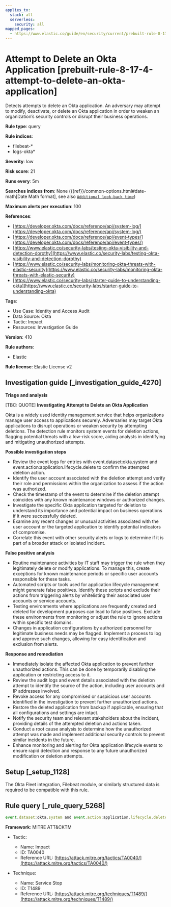 ```yaml
---
applies_to:
  stack: all
  serverless:
    security: all
mapped_pages:
  - https://www.elastic.co/guide/en/security/current/prebuilt-rule-8-17-4-attempt-to-delete-an-okta-application.html
---
```


# Attempt to Delete an Okta Application [prebuilt-rule-8-17-4-attempt-to-delete-an-okta-application]

Detects attempts to delete an Okta application. An adversary may attempt to modify, deactivate, or delete an Okta application in order to weaken an organization’s security controls or disrupt their business operations.

**Rule type**: query

**Rule indices**:

* filebeat-*
* logs-okta*

**Severity**: low

**Risk score**: 21

**Runs every**: 5m

**Searches indices from**: None ({{ref}}/common-options.html#date-math[Date Math format], see also [`Additional look-back time`](docs-content://solutions/security/detect-and-alert/create-detection-rule.md#rule-schedule))

**Maximum alerts per execution**: 100

**References**:

* [https://developer.okta.com/docs/reference/api/system-log/](https://developer.okta.com/docs/reference/api/system-log/)
* [https://developer.okta.com/docs/reference/api/event-types/](https://developer.okta.com/docs/reference/api/event-types/)
* [https://www.elastic.co/security-labs/testing-okta-visibility-and-detection-dorothy](https://www.elastic.co/security-labs/testing-okta-visibility-and-detection-dorothy)
* [https://www.elastic.co/security-labs/monitoring-okta-threats-with-elastic-security](https://www.elastic.co/security-labs/monitoring-okta-threats-with-elastic-security)
* [https://www.elastic.co/security-labs/starter-guide-to-understanding-okta](https://www.elastic.co/security-labs/starter-guide-to-understanding-okta)

**Tags**:

* Use Case: Identity and Access Audit
* Data Source: Okta
* Tactic: Impact
* Resources: Investigation Guide

**Version**: 410

**Rule authors**:

* Elastic

**Rule license**: Elastic License v2

## Investigation guide [_investigation_guide_4270]

**Triage and analysis**

[TBC: QUOTE]
**Investigating Attempt to Delete an Okta Application**

Okta is a widely used identity management service that helps organizations manage user access to applications securely. Adversaries may target Okta applications to disrupt operations or weaken security by attempting deletions. The detection rule monitors system events for deletion actions, flagging potential threats with a low-risk score, aiding analysts in identifying and mitigating unauthorized attempts.

**Possible investigation steps**

* Review the event logs for entries with event.dataset:okta.system and event.action:application.lifecycle.delete to confirm the attempted deletion action.
* Identify the user account associated with the deletion attempt and verify their role and permissions within the organization to assess if the action was authorized.
* Check the timestamp of the event to determine if the deletion attempt coincides with any known maintenance windows or authorized changes.
* Investigate the specific Okta application targeted for deletion to understand its importance and potential impact on business operations if it were successfully deleted.
* Examine any recent changes or unusual activities associated with the user account or the targeted application to identify potential indicators of compromise.
* Correlate this event with other security alerts or logs to determine if it is part of a broader attack or isolated incident.

**False positive analysis**

* Routine maintenance activities by IT staff may trigger the rule when they legitimately delete or modify applications. To manage this, create exceptions for known maintenance periods or specific user accounts responsible for these tasks.
* Automated scripts or tools used for application lifecycle management might generate false positives. Identify these scripts and exclude their actions from triggering alerts by whitelisting their associated user accounts or service accounts.
* Testing environments where applications are frequently created and deleted for development purposes can lead to false positives. Exclude these environments from monitoring or adjust the rule to ignore actions within specific test domains.
* Changes in application configurations by authorized personnel for legitimate business needs may be flagged. Implement a process to log and approve such changes, allowing for easy identification and exclusion from alerts.

**Response and remediation**

* Immediately isolate the affected Okta application to prevent further unauthorized actions. This can be done by temporarily disabling the application or restricting access to it.
* Review the audit logs and event details associated with the deletion attempt to identify the source of the action, including user accounts and IP addresses involved.
* Revoke access for any compromised or suspicious user accounts identified in the investigation to prevent further unauthorized actions.
* Restore the deleted application from backup if applicable, ensuring that all configurations and settings are intact.
* Notify the security team and relevant stakeholders about the incident, providing details of the attempted deletion and actions taken.
* Conduct a root cause analysis to determine how the unauthorized attempt was made and implement additional security controls to prevent similar incidents in the future.
* Enhance monitoring and alerting for Okta application lifecycle events to ensure rapid detection and response to any future unauthorized modification or deletion attempts.


## Setup [_setup_1128]

The Okta Fleet integration, Filebeat module, or similarly structured data is required to be compatible with this rule.


## Rule query [_rule_query_5268]

```js
event.dataset:okta.system and event.action:application.lifecycle.delete
```

**Framework**: MITRE ATT&CKTM

* Tactic:

    * Name: Impact
    * ID: TA0040
    * Reference URL: [https://attack.mitre.org/tactics/TA0040/](https://attack.mitre.org/tactics/TA0040/)

* Technique:

    * Name: Service Stop
    * ID: T1489
    * Reference URL: [https://attack.mitre.org/techniques/T1489/](https://attack.mitre.org/techniques/T1489/)




